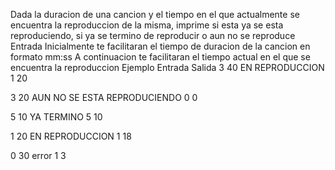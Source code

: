 Dada la duracion de una cancion y el tiempo en el que actualmente se encuentra la reproduccion de la misma, imprime si esta ya se esta reproduciendo, si ya se termino de reproducir o aun no se reproduce
Entrada
Inicialmente te facilitaran el tiempo de duracion de la cancion en formato mm:ss
A continuacion te facilitaran el tiempo actual en el que se encuentra la reproduccion
Ejemplo
Entrada				Salida
3 40				EN REPRODUCCION
1 20

3 20				AUN NO SE ESTA REPRODUCIENDO
0 0

5 10				YA TERMINO 
5 10

1 20				EN REPRODUCCION
1 18

0 30				error
1 3
